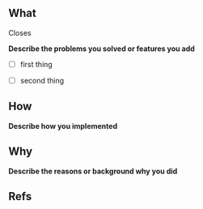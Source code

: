 
## What
Closes <!-- issue url -->

**Describe the problems you solved or features you add**
<!-- A clear and concise description of any problems you wanted to solve -->
- [ ] first thing
- [ ] second thing


## How
**Describe how you implemented**
<!-- A clear and concise description of what you did. -->


## Why
**Describe the reasons or background why you did**
<!-- A clear and concise description of what the problem is -->


## Refs

